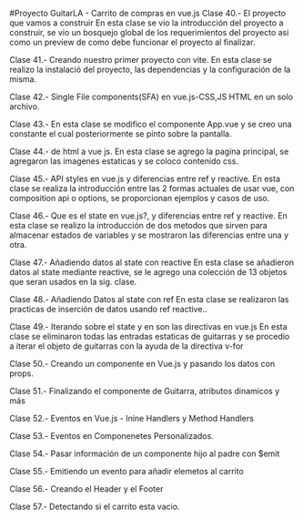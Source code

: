 #Proyecto GuitarLA - Carrito de compras en vue.js
Clase 40.- El proyecto que vamos a construir
En esta clase se vio la introducción del proyecto a construir, se vio un bosquejo global de los requerimientos del proyecto asi como un preview de como debe funcionar el proyecto al finalizar.

Clase 41.- Creando nuestro primer proyecto con vite.
En esta clase se realizo la instalació del proyecto, las dependencias y la configuración de la misma.

Clase 42.- Single File components(SFA) en vue.js-CSS,JS HTML en un solo archivo.

Clase 43.- En esta clase se modifico el componente App.vue y se creo una constante el cual posteriormente se pinto sobre la pantalla.

Clase 44.- de html a vue js.
En esta clase se agrego la pagina principal, se agregaron las imagenes estaticas y se coloco contenido css.

Clase 45.- API styles en vue.js y diferencias entre ref y reactive.
En esta clase se realiza la introducción entre las 2 formas actuales de usar vue, con composition api o options, se proporcionan ejemplos y casos de uso.


Clase 46.- Que es el state en vue.js?, y diferencias entre ref y reactive.
En esta clase se realizo la introducción de dos metodos que sirven para almacenar estados de variables y se mostraron las diferencias entre una y otra.

Clase 47.- Añadiendo datos al state con reactive
En esta clase se añadieron datos al state mediante reactive, se le agrego una colección de 13 objetos que seran usados en la sig. clase.

Clase 48.- Añadiendo Datos al state con ref
En esta clase se realizaron las practicas de inserción de datos usando ref reactive..

Clase 49.- Iterando sobre el state y en son las directivas en vue.js
En esta clase se eliminaron todas las entradas estaticas de guitarras y se procedio a iterar el objeto de guitarras con la ayuda de la directiva v-for

Clase 50.- Creando un componente en Vue.js y pasando los datos con props.

Clase 51.- Finalizando el componente de Guitarra, atributos dinamicos y más

Clase 52.- Eventos en Vue.js -  Inine Handlers y Method Handlers

Clase 53.- Eventos en Componenetes Personalizados.

Clase 54.- Pasar información de un componente hijo al padre con $emit

Clase 55.- Emitiendo un evento para añadir elemetos al carrito

Clase 56.- Creando el Header y el Footer

Clase 57.- Detectando si el carrito esta vacio.